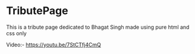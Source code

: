 # TributePage
This is a tribute page dedicated to Bhagat Singh made using pure html and css only

Video:- https://youtu.be/7StCTfj4CmQ
